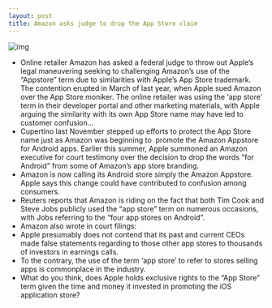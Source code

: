 ```yaml
---
layout: post
title: Amazon asks judge to drop the App Store claim
---
```

![img](http://media.idownloadblog.com/wp-content/uploads/2011/03/amazon-appstore.png)
* Online retailer Amazon has asked a federal judge to throw out Apple’s legal maneuvering seeking to challenging Amazon’s use of the “Appstore” term due to similarities with Apple’s App Store trademark. The contention erupted in March of last year, when Apple sued Amazon over the App Store moniker. The online retailer was using the ‘app store’ term in their developer portal and other marketing materials, with Apple arguing the similarity with its own App Store name may have led to customer confusion…
* Cupertino last November stepped up efforts to protect the App Store name just as Amazon was beginning to  promote the Amazon Appstore for Android apps. Earlier this summer, Apple summoned an Amazon executive for court testimony over the decision to drop the words “for Android” from some of Amazon’s app store branding.
* Amazon is now calling its Android store simply the Amazon Appstore. Apple says this change could have contributed to confusion among consumers.
* Reuters reports that Amazon is riding on the fact that both Tim Cook and Steve Jobs publicly used the “app store” term on numerous occasions, with Jobs referring to the “four app stores on Android”.
* Amazon also wrote in court filings:
* Apple presumably does not contend that its past and current CEOs made false statements regarding to those other app stores to thousands of investors in earnings calls.
* To the contrary, the use of the term ‘app store’ to refer to stores selling apps is commonplace in the industry.
* What do you think, does Apple holds exclusive rights to the “App Store” term given the time and money it invested in promoting the iOS application store?


